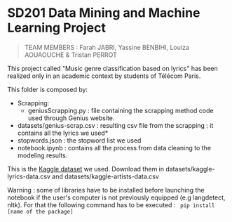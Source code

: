 # SD201 Data Mining and Machine Learning Project
> TEAM MEMBERS : Farah JABRI, Yassine BENBIHI, Louiza AOUAOUCHE & Tristan PERROT

This project called "Music genre classification based on lyrics" has been realized only in an academic context by students of Télécom Paris.

This folder is composed by:
* Scrapping:
  * geniusScrapping.py : file containing the scrapping method code used through Genius website.
* datasets/genius-scrap.csv : resulting csv file from the scrapping : it contains all the lyrics we used*
* stopwords.json : the stopword list we used
* notebook.ipynb : contains all the process from data cleaning to the modeling results. 

This is the [Kaggle dataset](https://www.kaggle.com/datasets/neisse/scrapped-lyrics-from-6-genres) we used. Download them in datasets/kaggle-lyrics-data.csv and datasets/kaggle-artists-data.csv

Warning : some of libraries have to be installed before launching the notebook if the user's computer is not previously equipped (e.g langdetect, nltk). For that the following command has to be executed : ```  pip install [name of the package] ``` 
    
  
